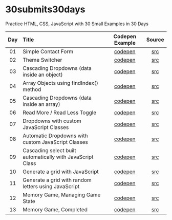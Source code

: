 # 30submits30days
Practice HTML, CSS, JavaScript with 30 Small Examples in 30 Days

| Day | Title | Codepen Example | Source |
| :---: | :--- | :---: | :---: |
| 01 | Simple Contact Form | [codepen](https://codepen.io/jlvelez/pen/vYgWXLg) | [src](https://github.com/joselvelez/30submits30days/tree/main/d01) |
| 02 | Theme Switcher | [codepen](https://codepen.io/jlvelez/pen/XWpzKBo) | [src](https://github.com/joselvelez/30submits30days/tree/main/d02) |
| 03 | Cascading Dropdowns (data inside an object) | [codepen](https://codepen.io/jlvelez/pen/ExZompX) | [src](https://github.com/joselvelez/30submits30days/tree/main/d03) |
| 04 | Array Objects using findIndex() method | [codepen](https://codepen.io/jlvelez/pen/VwPyEEx) | [src](https://github.com/joselvelez/30submits30days/tree/main/d04) |
| 05 | Cascading Dropdowns (data inside an array) | [codepen](https://codepen.io/jlvelez/pen/gOgvoRL) | [src](https://github.com/joselvelez/30submits30days/tree/main/d05) |
| 06 | Read More / Read Less Toggle | [codepen](https://codepen.io/jlvelez/pen/wvgmgmv) | [src](https://github.com/joselvelez/30submits30days/tree/main/d06) |
| 07 | Dropdowns with custom JavaScript Classes | [codepen](https://codepen.io/jlvelez/pen/qBRoeOJ) | [src](https://github.com/joselvelez/30submits30days/tree/main/d07) |
| 08 | Automatic Dropdowns with custom JavaScript Classes | [codepen](https://codepen.io/jlvelez/pen/JjEvzjK) | [src](https://github.com/joselvelez/30submits30days/tree/main/d08) |
| 09 | Cascading select built automatically with JavaScript Class | [codepen](https://codepen.io/jlvelez/pen/qBRQqJy) | [src](https://github.com/joselvelez/30submits30days/tree/main/d09) |
| 10 | Generate a grid with JavaScript | [codepen](https://codepen.io/jlvelez/pen/poRQrqM) | [src](https://github.com/joselvelez/30submits30days/tree/main/d10) |
| 11 | Generate a grid with random letters using JavaScript | [codepen](https://codepen.io/jlvelez/pen/GRrPoeQ) | [src](https://github.com/joselvelez/30submits30days/tree/main/d11) |
| 12 | Memory Game, Managing Game State | [codepen](https://codepen.io/jlvelez/pen/GRrPVyW) | [src](https://github.com/joselvelez/30submits30days/tree/main/d12) |
| 13 | Memory Game, Completed | [codepen](https://codepen.io/jlvelez/pen/PoWgJjK) | [src](https://github.com/joselvelez/30submits30days/tree/main/d13) |